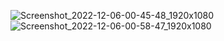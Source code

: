![Screenshot_2022-12-06-00-45-48_1920x1080](https://user-images.githubusercontent.com/92778316/205764009-ff45bf71-57a6-4f3b-8a7a-73142ff8af61.png)
![Screenshot_2022-12-06-00-58-47_1920x1080](https://user-images.githubusercontent.com/92778316/205764014-7f3e0565-f055-42b0-a077-47c483f62259.png)
